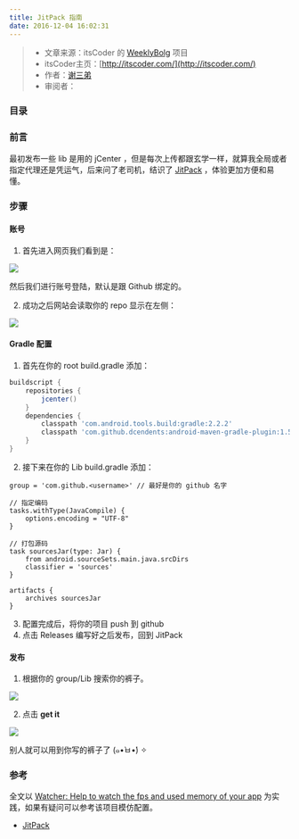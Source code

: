 ```yaml
---
title: JitPack 指南
date: 2016-12-04 16:02:31
---
```

>- 文章来源：itsCoder 的 [WeeklyBolg](https://github.com/itsCoder/weeklyblog) 项目
>- itsCoder主页：[http://itscoder.com/](http://itscoder.com/)
>- 作者：[谢三弟](https://github.com/xcc3641)
>- 审阅者：[]()

### 目录

### 前言

最初发布一些 lib 是用的 jCenter ，但是每次上传都跟玄学一样，就算我全局或者指定代理还是凭运气，后来问了老司机，结识了 [JitPack](https://jitpack.io/) ，体验更加方便和易懂。

### 步骤

#### 账号

1. 首先进入网页我们看到是：

![](http://ww2.sinaimg.cn/large/006y8lVagw1faer45z2g0j31kw12542t.jpg)

然后我们进行账号登陆，默认是跟 Github 绑定的。

2. 成功之后网站会读取你的 repo 显示在左侧：

![](http://ww4.sinaimg.cn/large/006y8lVagw1faer6xve2gj31kw10itbq.jpg)


#### Gradle 配置

1. 首先在你的 root build.gradle 添加：


```gradle
buildscript {
    repositories {
        jcenter()
    }
    dependencies {
        classpath 'com.android.tools.build:gradle:2.2.2'
        classpath 'com.github.dcendents:android-maven-gradle-plugin:1.5' // 这一栏
    }
}
```

2. 接下来在你的 Lib build.gradle 添加：

```gralde
group = 'com.github.<username>' // 最好是你的 github 名字

// 指定编码
tasks.withType(JavaCompile) {
    options.encoding = "UTF-8"
}

// 打包源码
task sourcesJar(type: Jar) {
    from android.sourceSets.main.java.srcDirs
    classifier = 'sources'
}

artifacts {
    archives sourcesJar
}
```
3. 配置完成后，将你的项目 push 到 github
4. 点击 Releases 编写好之后发布，回到 JitPack

#### 发布

1. 根据你的 group/Lib 搜索你的裤子。

![](http://ww3.sinaimg.cn/large/006y8lVagw1faerh75xvtj30yu0o8ta9.jpg)

2. 点击 **get it**

![](http://ww2.sinaimg.cn/large/006y8lVagw1faerhpbkemj318u0v0gpe.jpg)

别人就可以用到你写的裤子了 (๑•̀ㅂ•́) ✧

### 参考

全文以 [Watcher: Help to watch the fps and used memory of your app](https://github.com/xcc3641/Watcher) 为实践，如果有疑问可以参考该项目模仿配置。

- [JitPack](https://jitpack.io)